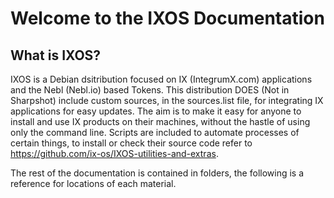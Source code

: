 # Welcome to the IXOS Documentation

## What is IXOS?

IXOS is a Debian dsitribution focused on IX (IntegrumX.com) applications and the Nebl (Nebl.io) based Tokens. This distribution DOES (Not in Sharpshot) include custom sources, in the sources.list file, for integrating IX applications for easy updates. The aim is to make it easy for anyone to install and use IX products on their machines, without the hastle of using only the command line. Scripts are included to automate processes of certain things, to install or check their source code refer to https://github.com/ix-os/IXOS-utilities-and-extras.

The rest of the documentation is contained in folders, the following is a reference for locations of each material.